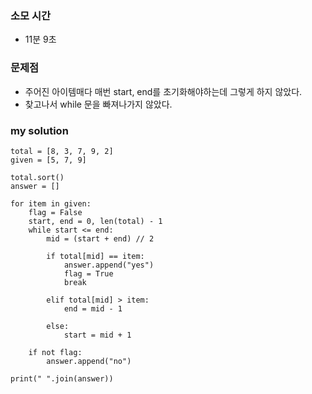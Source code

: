 ### 소모 시간
- 11분 9초

### 문제점
- 주어진 아이템매다 매번 start, end를 초기화해야하는데 그렇게 하지 않았다.
- 찾고나서 while 문을 빠져나가지 않았다.

### my solution
```
total = [8, 3, 7, 9, 2]
given = [5, 7, 9]

total.sort()
answer = []

for item in given:
    flag = False
    start, end = 0, len(total) - 1
    while start <= end:
        mid = (start + end) // 2

        if total[mid] == item:
            answer.append("yes")
            flag = True
            break
        
        elif total[mid] > item:
            end = mid - 1

        else:
            start = mid + 1

    if not flag:
        answer.append("no")

print(" ".join(answer))
```
